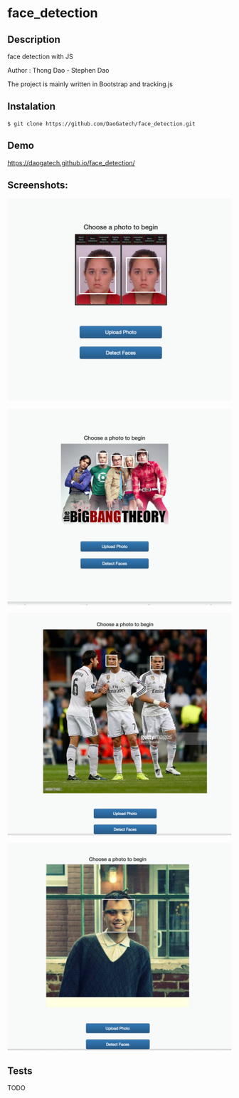 # face_detection

## Description
face detection with JS

Author : Thong Dao - Stephen Dao

The project is mainly written in Bootstrap and tracking.js

## Instalation

```
$ git clone https://github.com/DaoGatech/face_detection.git
```

## Demo
https://daogatech.github.io/face_detection/

## Screenshots: 

![ScreenShot](https://github.com/DaoGatech/face_detection/blob/gh-pages/examples/1.png)

![ScreenShot](https://github.com/DaoGatech/face_detection/blob/gh-pages/examples/2.png)

![ScreenShot](https://github.com/DaoGatech/face_detection/blob/gh-pages/examples/3.png)

![ScreenShot](https://github.com/DaoGatech/face_detection/blob/gh-pages/examples/4.png)


## Tests
TODO
